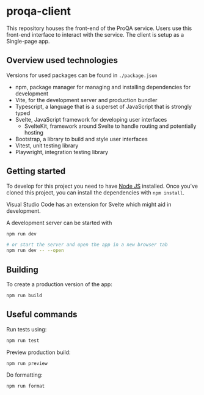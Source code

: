 # proqa-client

This repository houses the front-end of the ProQA service. Users use this front-end interface to interact with the service. The client is setup as a Single-page app.

## Overview used technologies

Versions for used packages can be found in `./package.json`

- npm, package manager for managing and installing dependencies for development
- Vite, for the development server and production bundler
- Typescript, a language that is a superset of JavaScript that is strongly typed
- Svelte, JavaScript framework for developing user interfaces
  - SvelteKit, framework around Svelte to handle routing and potentially hosting
- Bootstrap, a library to build and style user interfaces
- Vitest, unit testing library
- Playwright, integration testing library

## Getting started

To develop for this project you need to have [Node JS](https://nodejs.org/en) installed. Once you've cloned this project, you can install the dependencies with `npm install`.

Visual Studio Code has an extension for Svelte which might aid in development.

A development server can be started with

```bash
npm run dev

# or start the server and open the app in a new browser tab
npm run dev -- --open
```

## Building

To create a production version of the app:

```bash
npm run build
```

## Useful commands

Run tests using:

```bash
npm run test
```

Preview production build:

```bash
npm run preview
```

Do formatting:

```bash
npm run format
```
